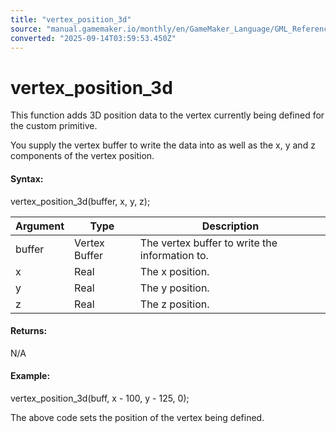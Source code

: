 ```yaml
---
title: "vertex_position_3d"
source: "manual.gamemaker.io/monthly/en/GameMaker_Language/GML_Reference/Drawing/Primitives/vertex_position_3d.htm"
converted: "2025-09-14T03:59:53.450Z"
---
```


# vertex\_position\_3d

This function adds 3D position data to the vertex currently being defined for the custom primitive.

You supply the vertex buffer to write the data into as well as the x, y and z components of the vertex position.

#### Syntax:

vertex\_position\_3d(buffer, x, y, z);

| Argument | Type | Description |
| --- | --- | --- |
| buffer | Vertex Buffer | The vertex buffer to write the information to. |
| x | Real | The x position. |
| y | Real | The y position. |
| z | Real | The z position. |

#### Returns:

N/A

#### Example:

vertex\_position\_3d(buff, x - 100, y - 125, 0);

The above code sets the position of the vertex being defined.